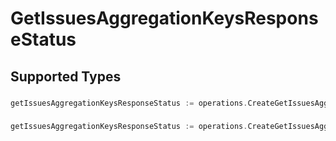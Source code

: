 # GetIssuesAggregationKeysResponseStatus


## Supported Types

### 

```go
getIssuesAggregationKeysResponseStatus := operations.CreateGetIssuesAggregationKeysResponseStatusFloat32(float32{/* values here */})
```

### 

```go
getIssuesAggregationKeysResponseStatus := operations.CreateGetIssuesAggregationKeysResponseStatusArrayOffloat32([]float32{/* values here */})
```

